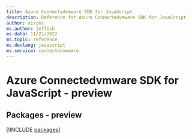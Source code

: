 ```yaml
---
title: Azure Connectedvmware SDK for JavaScript
description: Reference for Azure Connectedvmware SDK for JavaScript
author: xirzec
ms.author: jeffish
ms.data: 11/21/2022
ms.topic: reference
ms.devlang: javascript
ms.service: connectedvmware
---
```

# Azure Connectedvmware SDK for JavaScript - preview
## Packages - preview
[!INCLUDE [packages](connectedvmware-index.md)]